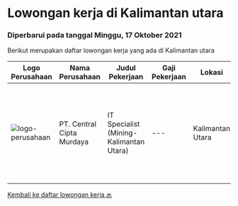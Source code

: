 
  # Lowongan kerja di Kalimantan utara

  ### Diperbarui pada tanggal Minggu, 17 Oktober 2021

  Berikut merupakan daftar lowongan kerja yang ada di Kalimantan utara

  |Logo Perusahaan | Nama Perusahaan | Judul Pekerjaan | Gaji Pekerjaan | Lokasi | Deskripsi | Tanggal diunggah | Pranala |
  | -------------- | --------------- | --------------- | --------- | --------- | -------------- | ------- | ----------- |
  |![logo-perusahaan](https://image-service-cdn.seek.com.au/eeb66a83615e77e2f0658052312ccd3a7381bee7/ee4dce1061f3f616224767ad58cb2fc751b8d2dc)|PT. Central Cipta Murdaya|IT Specialist (Mining-Kalimantan Utara)|---|Kalimantan Utara|•            Candidate must posses at least bachelor’s degree in Computer Science / Information Technology or equivalent with minimum GPA 3.00 of...|Selasa, 24 Agustus 2021|https://www.jobstreet.co.id/id/job/it-specialist-mining-kalimantan-utara-3608390?token=0~c7e2f97c-26d1-4c86-ac8f-34ebd133d6e1&sectionRank=1&jobId=jobstreet-id-job-3608390|


  [Kembali ke daftar lowongan kerja 🔙](../README.md#daftar-lowongan-kerja)
  